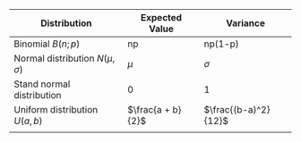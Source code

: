 
| Distribution                         | Expected Value    | Variance             |
| ------------------------------------ | ----------------- | -------------------- |
| Binomial $B(n;p)$                    | np                | np(1-p)              |
| Normal distribution $N(\mu, \sigma$) | $\mu$             | $\sigma$             |
| Stand normal distribution            | 0                 | 1                    |
| Uniform distribution $U(a, b)$       | $\frac{a + b}{2}$ | $\frac{(b-a)^2}{12}$ |
|                                      |                   |                      |
